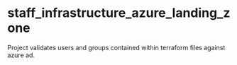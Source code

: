 # staff_infrastructure_azure_landing_zone
 Project validates users and groups contained within terraform files against azure ad.
